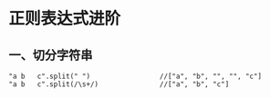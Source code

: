 # 正则表达式进阶

## 一、切分字符串

```
"a b   c".split(" ")                 //["a", "b", "", "", "c"]
"a b   c".split(/\s+/)               //["a", "b", "c"]
```









